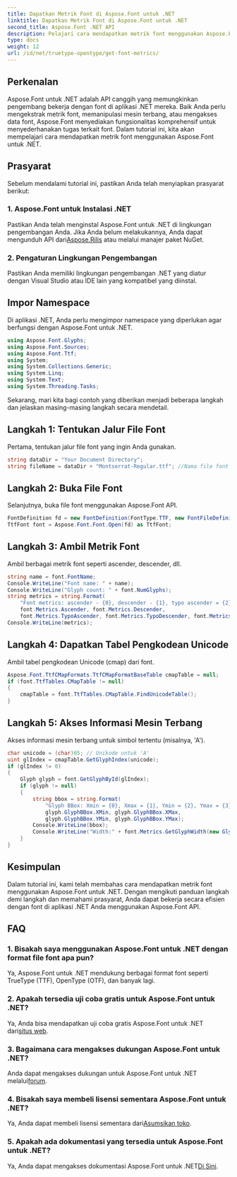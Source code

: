 ```yaml
---
title: Dapatkan Metrik Font di Aspose.Font untuk .NET
linktitle: Dapatkan Metrik Font di Aspose.Font untuk .NET
second_title: Aspose.Font .NET API
description: Pelajari cara mendapatkan metrik font menggunakan Aspose.Font untuk .NET. Panduan langkah demi langkah dengan contoh kode. Prasyarat dan FAQ disertakan. #Aspose #Font
type: docs
weight: 12
url: /id/net/truetype-opentype/get-font-metrics/
---
```

## Perkenalan
Aspose.Font untuk .NET adalah API canggih yang memungkinkan pengembang bekerja dengan font di aplikasi .NET mereka. Baik Anda perlu mengekstrak metrik font, memanipulasi mesin terbang, atau mengakses data font, Aspose.Font menyediakan fungsionalitas komprehensif untuk menyederhanakan tugas terkait font. Dalam tutorial ini, kita akan mempelajari cara mendapatkan metrik font menggunakan Aspose.Font untuk .NET.
## Prasyarat
Sebelum mendalami tutorial ini, pastikan Anda telah menyiapkan prasyarat berikut:
### 1. Aspose.Font untuk Instalasi .NET
 Pastikan Anda telah menginstal Aspose.Font untuk .NET di lingkungan pengembangan Anda. Jika Anda belum melakukannya, Anda dapat mengunduh API dari[Aspose.Rilis](https://releases.aspose.com/font/net/) atau melalui manajer paket NuGet.
### 2. Pengaturan Lingkungan Pengembangan
Pastikan Anda memiliki lingkungan pengembangan .NET yang diatur dengan Visual Studio atau IDE lain yang kompatibel yang diinstal.

## Impor Namespace
Di aplikasi .NET, Anda perlu mengimpor namespace yang diperlukan agar berfungsi dengan Aspose.Font untuk .NET.
```csharp
using Aspose.Font.Glyphs;
using Aspose.Font.Sources;
using Aspose.Font.Ttf;
using System;
using System.Collections.Generic;
using System.Linq;
using System.Text;
using System.Threading.Tasks;
```
Sekarang, mari kita bagi contoh yang diberikan menjadi beberapa langkah dan jelaskan masing-masing langkah secara mendetail.
## Langkah 1: Tentukan Jalur File Font
Pertama, tentukan jalur file font yang ingin Anda gunakan.
```csharp
string dataDir = "Your Document Directory";
string fileName = dataDir + "Montserrat-Regular.ttf"; //Nama file font dengan path lengkap
```
## Langkah 2: Buka File Font
Selanjutnya, buka file font menggunakan Aspose.Font API.
```csharp
FontDefinition fd = new FontDefinition(FontType.TTF, new FontFileDefinition("ttf", new FileSystemStreamSource(fileName)));
TtfFont font = Aspose.Font.Font.Open(fd) as TtfFont;
```
## Langkah 3: Ambil Metrik Font
Ambil berbagai metrik font seperti ascender, descender, dll.
```csharp
string name = font.FontName;
Console.WriteLine("Font name: " + name);
Console.WriteLine("Glyph count: " + font.NumGlyphs);
string metrics = string.Format(
    "Font metrics: ascender - {0}, descender - {1}, typo ascender = {2}, typo descender = {3}, UnitsPerEm = {4}",
    font.Metrics.Ascender, font.Metrics.Descender,
    font.Metrics.TypoAscender, font.Metrics.TypoDescender, font.Metrics.UnitsPerEM);
Console.WriteLine(metrics);
```
## Langkah 4: Dapatkan Tabel Pengkodean Unicode
Ambil tabel pengkodean Unicode (cmap) dari font.
```csharp
Aspose.Font.TtfCMapFormats.TtfCMapFormatBaseTable cmapTable = null;
if (font.TtfTables.CMapTable != null)
{
    cmapTable = font.TtfTables.CMapTable.FindUnicodeTable();
}
```
## Langkah 5: Akses Informasi Mesin Terbang
Akses informasi mesin terbang untuk simbol tertentu (misalnya, 'A').
```csharp
char unicode = (char)65; // Unikode untuk 'A'
uint glIndex = cmapTable.GetGlyphIndex(unicode);
if (glIndex != 0)
{
    Glyph glyph = font.GetGlyphById(glIndex);
    if (glyph != null)
    {
        string bbox = string.Format(
            "Glyph BBox: Xmin = {0}, Xmax = {1}, Ymin = {2}, Ymax = {3}",
            glyph.GlyphBBox.XMin, glyph.GlyphBBox.XMax,
            glyph.GlyphBBox.YMin, glyph.GlyphBBox.YMax);
        Console.WriteLine(bbox);
        Console.WriteLine("Width:" + font.Metrics.GetGlyphWidth(new GlyphUInt32Id(glIndex)));
    }
}
```
## Kesimpulan
Dalam tutorial ini, kami telah membahas cara mendapatkan metrik font menggunakan Aspose.Font untuk .NET. Dengan mengikuti panduan langkah demi langkah dan memahami prasyarat, Anda dapat bekerja secara efisien dengan font di aplikasi .NET Anda menggunakan Aspose.Font API.
## FAQ
### 1. Bisakah saya menggunakan Aspose.Font untuk .NET dengan format file font apa pun?
Ya, Aspose.Font untuk .NET mendukung berbagai format font seperti TrueType (TTF), OpenType (OTF), dan banyak lagi.
### 2. Apakah tersedia uji coba gratis untuk Aspose.Font untuk .NET?
 Ya, Anda bisa mendapatkan uji coba gratis Aspose.Font untuk .NET dari[situs web](https://releases.aspose.com/).
### 3. Bagaimana cara mengakses dukungan Aspose.Font untuk .NET?
 Anda dapat mengakses dukungan untuk Aspose.Font untuk .NET melalui[forum](https://forum.aspose.com/c/font/41).
### 4. Bisakah saya membeli lisensi sementara Aspose.Font untuk .NET?
 Ya, Anda dapat membeli lisensi sementara dari[Asumsikan toko](https://purchase.aspose.com/temporary-license/).
### 5. Apakah ada dokumentasi yang tersedia untuk Aspose.Font untuk .NET?
 Ya, Anda dapat mengakses dokumentasi Aspose.Font untuk .NET[Di Sini](https://reference.aspose.com/font/net/).